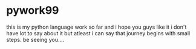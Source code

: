 # pywork99
this is my python language work so far and i hope you guys like it
i don't have lot to say about it but atleast i can say that journey begins with small steps.
be seeing you....
